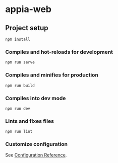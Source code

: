 # appia-web

## Project setup
```
npm install
```

### Compiles and hot-reloads for development
```
npm run serve
```

### Compiles and minifies for production
```
npm run build
```

### Compiles into dev mode
```
npm run dev
```

### Lints and fixes files
```
npm run lint
```

### Customize configuration
See [Configuration Reference](https://cli.vuejs.org/config/).
